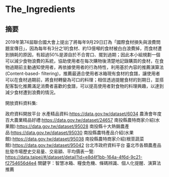 # The_Ingredients
## 摘要
2019年第74屆聯合國大會上提出了將每年9月29日訂為「國際食材損失與浪費問題宣傳日」，因為每年有3分之1的食材、約13億噸的食材被白白浪費掉，而食材遭到損耗的原因，有超過50%是源自於不合胃口、擺到過期；因此本小組規劃一個可以減少食物浪費的系統，協助使用者在每次購物後清楚地記錄購買的食材，在食物過期前主動通知使用者，再依據使用者的行為特性，利用基於內容的推薦演算法(Content-based- filtering)，推薦最適合使用者冰箱現有食材的食譜，讓使用者可以在食材過期前，將食材轉變為可口的料理；相信透過提醒食材的到期日，並搭配客製化推薦滿足消費者喜歡的食譜，可以提高使用者對食物的料理興趣，以達到減少食材遭到浪費的情況。

開放資料資料集:

政府資料開放平台
水產精品資料:https://data.gov.tw/dataset/6034
農漁會年度百大農業精品好禮:https://data.gov.tw/dataset/24657
南投縣農特商家介紹(水果館):https://data.gov.tw/dataset/95028
南投縣十大熱銷農產品:https://data.gov.tw/dataset/95030
南投縣農特產品介紹(水果館):https://data.gov.tw/dataset/95038
南投縣農特商家介紹(根莖蔬菜館):https://data.gov.tw/dataset/95042
台北市政府資料平台
臺北市各類農產品批發市場歷史交易量、交易額、平均價表一覽: https://data.taipei/#/dataset/detail?id=e8d4f1bb-164a-4f6d-9c21-f2754656d4e4
關鍵字：智慧冰箱、糧食危機、條碼辨識、個人化提醒、演算法推薦
